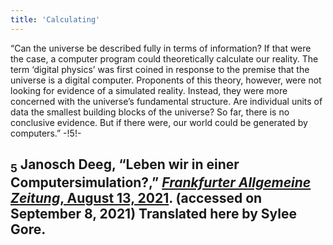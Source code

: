 ```yaml
---
title: 'Calculating'
---
```


“Can the universe be described fully in terms of information? If that were the case, a computer program could theoretically calculate our reality. The term ‘digital physics’ was first coined in response to the premise that the universe is a digital computer. Proponents of this theory, however, were not looking for evidence of a simulated reality. Instead, they were more concerned with the universe’s fundamental structure. Are individual units of data the smallest building blocks of the universe? So far, there is no conclusive evidence. But if there were, our world could be generated by computers.” -!5!-

## <sub class="subscript">**5**</sub> Janosch Deeg, “Leben wir in einer Computersimulation?,” [_Frankfurter Allgemeine Zeitung_, August 13, 2021](https://www.faz.net/-ijr-aemc2). (accessed on September 8, 2021) Translated here by Sylee Gore.

